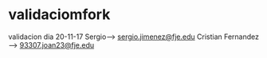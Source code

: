 # validaciomfork
validacion dia 20-11-17
Sergio--> sergio.jimenez@fje.edu
Cristian Fernandez --> 93307.joan23@fje.edu
